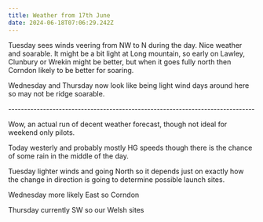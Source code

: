 ```yaml
---
title: Weather from 17th June
date: 2024-06-18T07:06:29.242Z
---
```

Tuesday sees winds veering from NW to N during the day.  Nice weather and soarable.  It might be a bit light at Long mountain, so early on Lawley, Clunbury or Wrekin might be better, but when it goes fully north then Corndon likely to be better for soaring.

Wednesday and Thursday now look like being light wind days around here so may not be ridge soarable.

\------------------------------------------------------------------------------

Wow, an actual run of decent weather forecast, though not ideal for weekend only pilots.

Today westerly and probably mostly HG speeds though there is the chance of some rain in the middle of the day.

Tuesday lighter winds and going North so it depends just on exactly how the change in direction is going to determine possible launch sites.

Wednesday more likely East so Corndon

Thursday currently SW so our Welsh sites